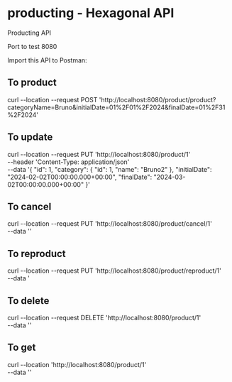 # producting - Hexagonal API
Producting API 

Port to test 8080

Import this API to Postman:

## To product
curl --location --request POST 'http://localhost:8080/product/product?categoryName=Bruno&initialDate=01%2F01%2F2024&finalDate=01%2F31%2F2024'

## To update
curl --location --request PUT 'http://localhost:8080/product/1' \
--header 'Content-Type: application/json' \
--data '{
    "id": 1,
    "category": {
        "id": 1,
        "name": "Bruno2"
    },
    "initialDate": "2024-02-02T00:00:00.000+00:00",
    "finalDate": "2024-03-02T00:00:00.000+00:00"
}'

## To cancel
curl --location --request PUT 'http://localhost:8080/product/cancel/1' \
--data ''

## To reproduct
curl --location --request PUT 'http://localhost:8080/product/reproduct/1' \
--data '

## To delete
curl --location --request DELETE 'http://localhost:8080/product/1' \
--data ''

## To get
curl --location 'http://localhost:8080/product/1' \
--data ''